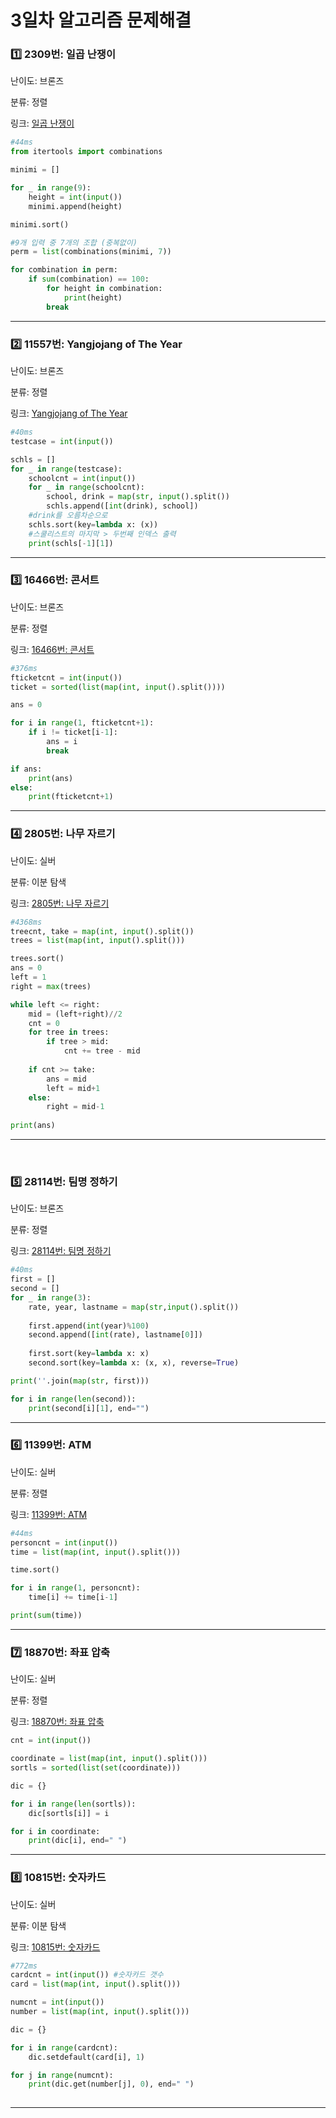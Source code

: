 # 3일차 알고리즘 문제해결

### 1️⃣ 2309번: 일곱 난쟁이

난이도: 브론즈

분류: 정렬

링크: [일곱 난쟁이](https://www.acmicpc.net/problem/2309)


```python
#44ms
from itertools import combinations

minimi = []

for _ in range(9):
    height = int(input())
    minimi.append(height)

minimi.sort()

#9개 입력 중 7개의 조합 (중복없이)
perm = list(combinations(minimi, 7))

for combination in perm:
    if sum(combination) == 100:
        for height in combination:
            print(height)
        break

```

--------

### 2️⃣ 11557번: Yangjojang of The Year

난이도: 브론즈

분류: 정렬

링크: [Yangjojang of The Year](https://www.acmicpc.net/problem/11557)


```python
#40ms
testcase = int(input())

schls = []
for _ in range(testcase):
    schoolcnt = int(input())
    for _ in range(schoolcnt):
        school, drink = map(str, input().split())
        schls.append([int(drink), school])
    #drink를 오름차순으로
    schls.sort(key=lambda x: (x))
    #스쿨리스트의 마지막 > 두번째 인덱스 출력
    print(schls[-1][1])


```

--------


### 3️⃣ 16466번: 콘서트

난이도: 브론즈

분류: 정렬

링크: [16466번: 콘서트](https://www.acmicpc.net/problem/16466)


```python
#376ms
fticketcnt = int(input())
ticket = sorted(list(map(int, input().split())))

ans = 0

for i in range(1, fticketcnt+1):
    if i != ticket[i-1]:
        ans = i
        break

if ans:
    print(ans)
else:
    print(fticketcnt+1)

```

--------


### 4️⃣ 2805번: 나무 자르기

난이도: 실버

분류: 이분 탐색

링크: [2805번: 나무 자르기](https://www.acmicpc.net/problem/2805)


```python
#4368ms
treecnt, take = map(int, input().split())
trees = list(map(int, input().split()))

trees.sort()
ans = 0
left = 1
right = max(trees)

while left <= right:
    mid = (left+right)//2
    cnt = 0
    for tree in trees:
        if tree > mid:
            cnt += tree - mid
    
    if cnt >= take:
        ans = mid
        left = mid+1
    else:
        right = mid-1
    
print(ans)
```

--------


 

### 5️⃣ 28114번: 팀명 정하기

난이도: 브론즈

분류: 정렬 

링크: [28114번: 팀명 정하기](https://www.acmicpc.net/problem/28114)


```python
#40ms
first = []
second = []
for _ in range(3):
    rate, year, lastname = map(str,input().split())
    
    first.append(int(year)%100)
    second.append([int(rate), lastname[0]])
    
    first.sort(key=lambda x: x)
    second.sort(key=lambda x: (x, x), reverse=True)

print(''.join(map(str, first)))

for i in range(len(second)):
    print(second[i][1], end="")
```
--------

### 6️⃣ 11399번: ATM

난이도: 실버

분류: 정렬

링크: [11399번: ATM](https://www.acmicpc.net/problem/11399)


```python
#44ms
personcnt = int(input())
time = list(map(int, input().split()))

time.sort()

for i in range(1, personcnt):
    time[i] += time[i-1]

print(sum(time))


```

--------

### 7️⃣ 18870번: 좌표 압축

난이도: 실버

분류: 정렬

링크: [18870번: 좌표 압축](https://www.acmicpc.net/problem/18870)


```python
cnt = int(input())

coordinate = list(map(int, input().split()))
sortls = sorted(list(set(coordinate)))

dic = {}

for i in range(len(sortls)):
    dic[sortls[i]] = i

for i in coordinate:
    print(dic[i], end=" ")
```

--------

### 8️⃣ 10815번: 숫자카드

난이도: 실버

분류: 이분 탐색

링크: [10815번: 숫자카드](https://www.acmicpc.net/problem/10815)


```python
#772ms
cardcnt = int(input()) #숫자카드 갯수
card = list(map(int, input().split()))

numcnt = int(input())
number = list(map(int, input().split()))

dic = {}

for i in range(cardcnt):
    dic.setdefault(card[i], 1)

for j in range(numcnt):
    print(dic.get(number[j], 0), end=" ")
               
```


-----
